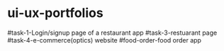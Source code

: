 # ui-ux-portfolios

#task-1-Login/signup page of a restaurant app
#task-3-restuarant page
#task-4-e-commerce(optics) website
#food-order-food order app
